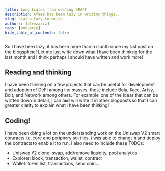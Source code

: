 ```yaml
---
title: Long hiatus from writing DRAFT
description: Afeez has been lazy in writing things..
slug: hiatus-lazy-to-write
authors: [afeezaziz]
tags: [nonsense]
hide_table_of_contents: false
---
```


So I have been lazy, it has been more than a month since my last post on the blogsphere! Let me just write down what I have been thinking for the last month and I think perhaps I should have written and work more!

<!--truncate-->

## Reading and thinking

I have been thinking on a few projects that can be useful for development and adoption of DeFi among the masses, these include Bola, Race, Artsy, Bolt, and Network among others. For example, one of the ideas that can be written down in detail, I can and will write it in other blogposts so that I can greater clarity to explain what I have been thinking!

## Coding!

I have been doing a lot on the understanding work on the Uniswap V2 smart contracts i.e. core and periphery sol files. I was able to change it and deploy the contracts to enable it to run. I also need to include these TODOs:

* Uniswap V2 clone: swap, add/remove liquidity, pool analytics
* Explorer: block, transaction, wallet, contract
* Wallet: token list, transactions, send coin...